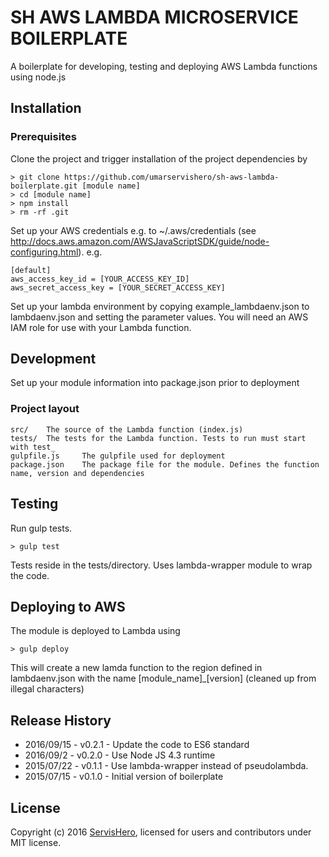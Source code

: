 # SH AWS LAMBDA MICROSERVICE BOILERPLATE

A boilerplate for developing, testing and deploying AWS Lambda functions using node.js

## Installation

### Prerequisites

Clone the project and trigger installation of the project dependencies by

    > git clone https://github.com/umarservishero/sh-aws-lambda-boilerplate.git [module name]
    > cd [module name]
    > npm install
    > rm -rf .git

Set up your AWS credentials e.g. to ~/.aws/credentials (see http://docs.aws.amazon.com/AWSJavaScriptSDK/guide/node-configuring.html). e.g.

    [default]
    aws_access_key_id = [YOUR_ACCESS_KEY_ID]
    aws_secret_access_key = [YOUR_SECRET_ACCESS_KEY]

Set up your lambda environment by copying example_lambdaenv.json to lambdaenv.json and setting the parameter values. You will need an AWS IAM role for use with your Lambda function.

## Development

Set up your module information into package.json prior to deployment

### Project layout

    src/    The source of the Lambda function (index.js)
    tests/  The tests for the Lambda function. Tests to run must start with test_
    gulpfile.js     The gulpfile used for deployment
    package.json    The package file for the module. Defines the function name, version and dependencies

## Testing

Run gulp tests.

    > gulp test

Tests reside in the tests/directory. Uses lambda-wrapper module to wrap the code.

## Deploying to AWS

The module is deployed to Lambda using

    > gulp deploy

This will create a new lamda function to the region defined in lambdaenv.json with the name [module_name]_[version] (cleaned up from illegal characters)


## Release History

* 2016/09/15 - v0.2.1 - Update the code to ES6 standard
* 2016/09/2 - v0.2.0 - Use Node JS 4.3 runtime
* 2015/07/22 - v0.1.1 - Use lambda-wrapper instead of pseudolambda.
* 2015/07/15 - v0.1.0 - Initial version of boilerplate


## License

Copyright (c) 2016 [ServisHero](https://servishero.com/), licensed for users and contributors under MIT license.
